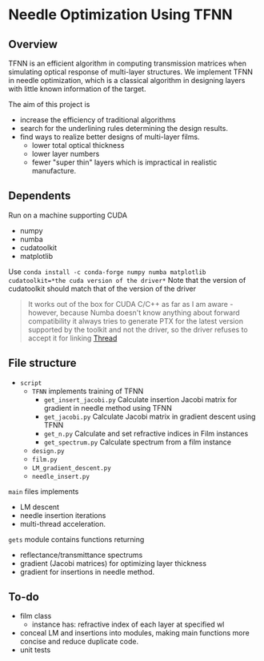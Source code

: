 # Needle Optimization Using TFNN
## Overview
TFNN is an efficient algorithm in computing transmission matrices when simulating optical response of multi-layer structures.
We implement TFNN in needle optimization, which is a classical algorithm in designing layers with little known information of the target.

The aim of this project is 
- increase the efficiency of traditional algorithms
- search for the underlining rules determining the design results.
- find ways to realize better designs of multi-layer films.
  - lower total optical thickness
  - lower layer numbers
  - fewer "super thin" layers which is impractical in realistic manufacture.


## Dependents
Run on a machine supporting CUDA
- numpy
- numba
- cudatoolkit
- matplotlib

Use `conda install -c conda-forge numpy numba matplotlib cudatoolkit=*the cuda version of the driver*`
Note that the version of cudatoolkit should match that of the version of the driver
  > It works out of the box for CUDA C/C++ as far as I am aware - however, because Numba doesn't know anything about forward compatibility it always tries to generate PTX for the latest version supported by the toolkit and not the driver, so the driver refuses to accept it for linking [Thread](https://github.com/numba/numba/issues/7006)

## File structure

- `script`
  - `TFNN` implements training of TFNN  
    - `get_insert_jacobi.py` Calculate insertion Jacobi matrix for gradient in needle method using TFNN
    - `get_jacobi.py` Calculate Jacobi matrix in gradient descent using TFNN
    - `get_n.py` Calculate and set refractive indices in Film instances
    - `get_spectrum.py` Calculate spectrum from a film instance
  - `design.py`
  - `film.py`
  - `LM_gradient_descent.py`
  - `needle_insert.py`

`main` files implements
- LM descent
- needle insertion iterations
- multi-thread acceleration.

`gets` module contains functions returning
- reflectance/transmittance spectrums
- gradient (Jacobi matrices) for optimizing layer thickness
- gradient for insertions in needle method.

## To-do

- film class
  - instance has: refractive index of each layer at specified wl
- conceal LM and insertions into modules, making main functions more concise and reduce duplicate code.
- unit tests


